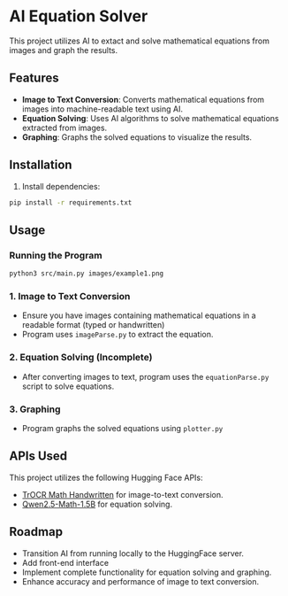 # AI Equation Solver

This project utilizes AI to extact and solve mathematical equations from images and graph the results.

## Features

- **Image to Text Conversion**: Converts mathematical equations from images into machine-readable text using AI.
- **Equation Solving**: Uses AI algorithms to solve mathematical equations extracted from images.
- **Graphing**: Graphs the solved equations to visualize the results.

## Installation

1. Install dependencies:

```bash
pip install -r requirements.txt
```

## Usage

### Running the Program
   ```bash
   python3 src/main.py images/example1.png
   ```

### 1. Image to Text Conversion
   - Ensure you have images containing mathematical equations in a readable format (typed or handwritten)
   - Program uses `imageParse.py` to extract the equation.

### 2. Equation Solving (Incomplete)
   - After converting images to text, program uses the `equationParse.py` script to solve equations.

### 3. Graphing
   - Program graphs the solved equations using `plotter.py`

## APIs Used

This project utilizes the following Hugging Face APIs:
- [TrOCR Math Handwritten](https://huggingface.co/fhswf/TrOCR_Math_handwritten) for image-to-text conversion.
- [Qwen2.5-Math-1.5B](https://huggingface.co/Qwen/Qwen2.5-Math-1.5B) for equation solving.


## Roadmap

- Transition AI from running locally to the HuggingFace server.
- Add front-end interface
- Implement complete functionality for equation solving and graphing.
- Enhance accuracy and performance of image to text conversion.
